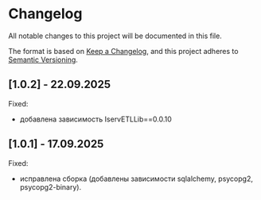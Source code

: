 # Changelog

All notable changes to this project will be documented in this file.

The format is based on [Keep a Changelog](https://keepachangelog.com/en/1.0.0/),
and this project adheres to [Semantic Versioning](https://semver.org/spec/v2.0.0.html).

## [1.0.2] - 22.09.2025

Fixed:

* добавлена зависимость IservETLLib==0.0.10

## [1.0.1] - 17.09.2025

Fixed:

* исправлена сборка (добавлены зависимости sqlalchemy, psycopg2, psycopg2-binary).
